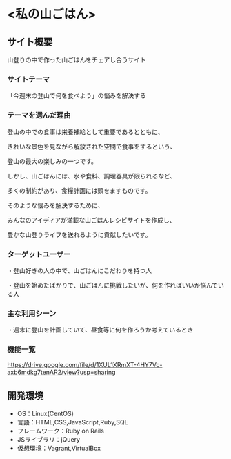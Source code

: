 # <私の山ごはん>

## サイト概要
山登りの中で作った山ごはんをチェアし合うサイト

### サイトテーマ
「今週末の登山で何を食べよう」の悩みを解決する

### テーマを選んだ理由
登山の中での食事は栄養補給として重要であるとともに、

きれいな景色を見ながら解放された空間で食事をするという、

登山の最大の楽しみの一つです。

しかし、山ごはんには、水や食料、調理器具が限られるなど、

多くの制約があり、食糧計画には頭をますものです。

そのような悩みを解決するために、

みんなのアイディアが満載な山ごはんレシピサイトを作成し、

豊かな山登りライフを送れるように貢献したいです。

### ターゲットユーザー
・登山好きの人の中で、山ごはんにこだわりを持つ人

・登山を始めたばかりで、山ごはんに挑戦したいが、何を作ればいいか悩んでいる人

### 主な利用シーン
・週末に登山を計画していて、昼食等に何を作ろうか考えているとき

### 機能一覧
https://drive.google.com/file/d/1XUL1XRmXT-4HY7Vc-axb6mdkg7tenAR2/view?usp=sharing

## 開発環境
- OS：Linux(CentOS)
- 言語：HTML,CSS,JavaScript,Ruby,SQL
- フレームワーク：Ruby on Rails
- JSライブラリ：jQuery
- 仮想環境：Vagrant,VirtualBox
